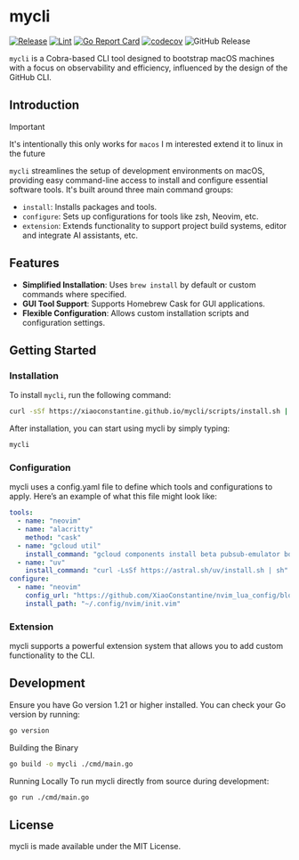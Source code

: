 # mycli


[![Release](https://github.com/XiaoConstantine/mycli/actions/workflows/release.yml/badge.svg)](https://github.com/XiaoConstantine/mycli/actions/workflows/release.yml)
[![Lint](https://github.com/XiaoConstantine/mycli/actions/workflows/lint.yml/badge.svg)](https://github.com/XiaoConstantine/mycli/actions/workflows/lint.yml)
[![Go Report Card](https://goreportcard.com/badge/github.com/XiaoConstantine/mycli)](https://goreportcard.com/report/github.com/XiaoConstantine/mycli)
[![codecov](https://codecov.io/gh/XiaoConstantine/mycli/graph/badge.svg?token=XL61J6R9T1)](https://codecov.io/gh/XiaoConstantine/mycli)
![GitHub Release](https://img.shields.io/github/v/release/XiaoConstantine/mycli)



`mycli` is a Cobra-based CLI tool designed to bootstrap macOS machines with a focus on observability and efficiency, influenced by the design of the GitHub CLI.


## Introduction

>[!IMPORTANT]
>It's intentionally this only works for `macos` I m interested extend it to linux in the future


`mycli` streamlines the setup of development environments on macOS, providing easy command-line access to install and configure essential software tools. It's built around three main command groups:

- `install`: Installs packages and tools.
- `configure`: Sets up configurations for tools like zsh, Neovim, etc.
- `extension`: Extends functionality to support project build systems, editor and integrate AI assistants, etc.

## Features

- **Simplified Installation**: Uses `brew install` by default or custom commands where specified.
- **GUI Tool Support**: Supports Homebrew Cask for GUI applications.
- **Flexible Configuration**: Allows custom installation scripts and configuration settings.

## Getting Started

### Installation

To install `mycli`, run the following command:

```bash
curl -sSf https://xiaoconstantine.github.io/mycli/scripts/install.sh | sh
```

After installation, you can start using mycli by simply typing:

```bash
mycli
```

### Configuration
mycli uses a config.yaml file to define which tools and configurations to apply. Here’s an example of what this file might look like:

```yaml
tools:
  - name: "neovim"
  - name: "alacritty"
    method: "cask"
  - name: "gcloud util"
    install_command: "gcloud components install beta pubsub-emulator bq cloud_sql_proxy gke-gcloud-auth-plugin"
  - name: "uv"
    install_command: "curl -LsSf https://astral.sh/uv/install.sh | sh"
configure:
  - name: "neovim"
    config_url: "https://github.com/XiaoConstantine/nvim_lua_config/blob/master/init.lua"
    install_path: "~/.config/nvim/init.vim"
```

### Extension
mycli supports a powerful extension system that allows you to add custom functionality to the CLI.



## Development
Ensure you have Go version 1.21 or higher installed. You can check your Go version by running:

```bash
go version
```

Building the Binary

```bash
go build -o mycli ./cmd/main.go
```

Running Locally
To run mycli directly from source during development:

```bash
go run ./cmd/main.go
```

## License

mycli is made available under the MIT License.
